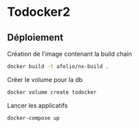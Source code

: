 # Todocker2

## Déploiement

Création de l'image contenant la build chain

```bash
docker build -t afelio/nx-build .
```

Créer le volume pour la db

```bash
docker volume create todocker
```

Lancer les applicatifs

```bash
docker-compose up
```



